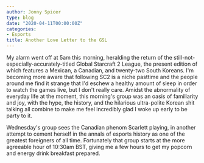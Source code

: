 ```yaml
---
author: Jonny Spicer
type: blog
date: "2020-04-11T00:00:00Z"
categories:
- Esports
title: Another Love Letter to the GSL
---
```

My alarm went off at 5am this morning, heralding the return of the still-not-especially-accurately-titled Global
Starcraft 2 League, the present edition of which features a Mexican, a Canadian, and twenty-two South Koreans. I'm
becoming more aware that following SC2 is a niche pasttime and the people around me find it strange that I'd eschew
a healthy amount of sleep in order to watch the games live, but I don't really care. Amidst the abnormality of everyday
life at the moment, this morning's group was an oasis of familiarity and joy, with the hype, the history, and the
hilarious ultra-polite Korean shit talking all combine to make me feel incredibly glad I woke up early to be party
to it.

Wednesday's group sees the Canadian phenom Scarlett playing, in another attempt to cement herself in the annals of esports
history as one of the greatest foreigners of all time. Fortunately that group starts at the more agreeable hour of
10:30am BST, giving me a few hours to get my popcorn and energy drink breakfast prepared.
